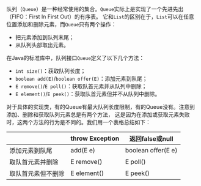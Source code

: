 

队列（`Queue`）是一种经常使用的集合。`Queue`实际上是实现了一个先进先出（FIFO：First In First Out）的有序表。
它和`List`的区别在于，`List`可以在任意位置添加和删除元素，而`Queue`只有两个操作：
* 把元素添加到队列末尾；
* 从队列头部取出元素。


在Java的标准库中，队列接口`Queue`定义了以下几个方法：
* `int size()`：获取队列长度；
* `boolean add(E)`/`boolean offer(E)`：添加元素到队尾；
* `E remove()`/`E poll()`：获取队首元素并从队列中删除；
* `E element()`/`E peek()`：获取队首元素但并不从队列中删除。

对于具体的实现类，有的Queue有最大队列长度限制，有的Queue没有。注意到添加、删除和获取队列元素总是有两个方法，
这是因为在添加或获取元素失败时，这两个方法的行为是不同的。我们用一个表格总结如下：

|           | throw Exception | 返回false或null       |
| --------- | --------------- | ------------------ |
| 添加元素到队尾   | add(E e)        | boolean offer(E e) |
| 取队首元素并删除  | E remove()      | E poll()           |
| 取队首元素但不删除 | E element()     | E peek()           |